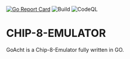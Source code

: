 [![Go Report Card](https://goreportcard.com/badge/github.com/waldgaenger/go-acht)](https://goreportcard.com/report/github.com/waldgaenger/go-acht)
![Build](https://github.com/waldgaenger/go-acht/actions/workflows/go.yml/badge.svg)
![CodeQL](https://github.com/waldgaenger/go-acht/actions/workflows/codeql-analysis.yml/badge.svg)
# CHIP-8-EMULATOR

GoAcht is a Chip-8-Emulator fully written in GO. 
